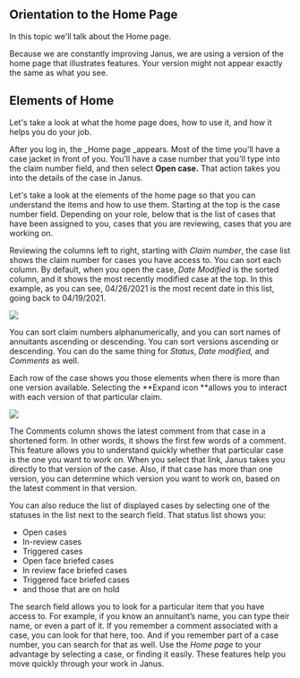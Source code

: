 ## Orientation to the Home Page

In this topic we'll talk about the Home page. 

Because we are constantly improving Janus, we are using a version of the home page that illustrates features. Your version might not appear exactly the same as what you see. 

## Elements of Home

Let's take a look at what the home page does, how to use it, and how it helps you do your job. 

After you log in, the _Home page _appears. Most of the time you'll have a case jacket in front of you. You’ll have a case number that you'll type into the claim number field, and then select **Open case.** That action takes you into the details of the case in Janus. 

Let's take a look at the elements of the home page so that you can understand the items and how to use them. Starting at the top is the case number field. Depending on your role, below that is the list of cases that have been assigned to you, cases that you are reviewing, cases that you are working on. 

Reviewing the columns left to right, starting with _Claim number_, the case list shows the claim number for cases you have access to. You can sort each column. By default, when you open the case, _Date Modified_ is the sorted column, and it shows the most recently modified case at the top. In this example, as you can see, 04/26/2021 is the most recent date in this list, going back to 04/19/2021.

![](https://janustraining.blob.core.windows.net/images/lesson2-home.png)

You can sort claim numbers alphanumerically, and you can sort names of annuitants ascending or descending. You can sort versions ascending or descending. You can do the same thing for _Status_, _Date modified,_ and _Comments_ as well. 

Each row of the case shows you those elements when there is more than one version available. Selecting the **Expand icon **allows you to interact with each version of that particular claim. 

![](https://janustraining.blob.core.windows.net/images/lesson2-expand.png)

The Comments column shows the latest comment from that case in a shortened form. In other words, it shows the first few words of a comment. This feature allows you to understand quickly whether that particular case is the one you want to work on. When you select that link, Janus takes you directly to that version of the case. Also, if that case has more than one version, you can determine which version you want to work on, based on the latest comment in that version.

You can also reduce the list of displayed cases by selecting one of the statuses in the list next to the search field. That status list shows you: 

* Open cases
* In-review cases
* Triggered cases
* Open face briefed cases
* In review face briefed cases 
* Triggered face briefed cases
* and those that are on hold 

The search field allows you to look for a particular item that you have access to. For example, if you know an annuitant’s name, you can type their name, or even a part of it. If you remember a comment associated with a case, you can look for that here, too. And if you remember part of a case number, you can search for that as well.  Use the _Home page_ to your advantage by selecting a case, or finding it easily. These features help you move quickly through your work in Janus.
